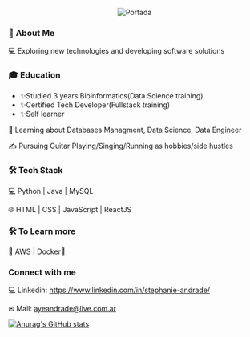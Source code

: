 <p align="center">
     <img src="https://user-images.githubusercontent.com/37404936/140653403-3e22067b-a283-4537-b413-1ccfbded097d.PNG" alt="Portada" />
</p>

### 👩    **About Me**

💻   Exploring new technologies and developing software solutions

### 🎓   **Education**
- ✨Studied 3 years Bioinformatics(Data Science training)
- ✨Certified Tech Developer(Fullstack training)
- ✨Self learner

🌱   Learning about Databases Managment, Data Science, Data Engineer

✍️   Pursuing Guitar Playing/Singing/Running as hobbies/side hustles

### 🛠 **Tech Stack**
💻   Python | Java | MySQL

🌐   HTML | CSS | JavaScript | ReactJS

### 🛠 **To Learn more**
🔧   AWS | Docker🐳 




### **Connect with me**


💻 Linkedin: https://www.linkedin.com/in/stephanie-andrade/ 

✉ Mail: ayeandrade@live.com.ar 

[![Anurag's GitHub stats](https://github-readme-stats.vercel.app/api?username=stephieandrade&theme=cobalt)](https://github.com/anuraghazra/github-readme-stats)
